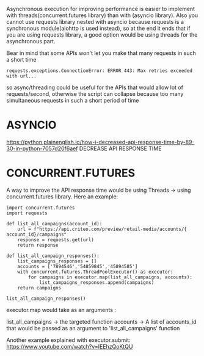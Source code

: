 Asynchronous execution for improving performance is easier to implement with threads(concurrent.futures library) than with (asyncio library).
Also you cannot use requests library nested with asyncio because requests is a synchronous module(aiohttp is used instead),
so at the end it ends that if you are using requests library, a good option would be using threads for the asynchronous part.
 
Bear in mind that some APIs won't let you make that many requests in such a short time
```
requests.exceptions.ConnectionError: ERROR 443: Max retries exceeded with url...
```
so async/threading could be useful for the APIs that would allow lot of requests/second, otherwise the script can collapse because too many simultaneous requests in such a short period of time
 
# ASYNCIO
 
https://python.plainenglish.io/how-i-decreased-api-response-time-by-89-30-in-python-7057d20f6aef
DECREASE API RESPONSE TIME
 
 
# CONCURRENT.FUTURES
 
A way to improve the API response time would be using Threads -> using concurrent.futures library. Here an example:
```
import concurrent.futures
import requests

def list_all_campaigns(account_id):
    url = f"https://api.criteo.com/preview/retail-media/accounts/{​​​account_id}​​​​​​​​​​/campaigns"
    response = requests.get(url)
    return response

def list_all_campaign_responses():
    list_campaigns_responses = []
    accounts = ['7894546','54859845','45894585']
    with concurrent.futures.ThreadPoolExecutor() as executor:
        for campaigns in executor.map(list_all_campaigns, accounts):
            list_campaigns_responses.append(campaigns)
    return campaigns

list_all_campaign_responses()
```
executor.map would take as an arguments :
 
list_all_campaigns -> the targeted function 
accounts -> A list of accounts_id that would be passed as an argument to 'list_all_campaigns' function
 
Another example explained with executor.submit: https://www.youtube.com/watch?v=IEEhzQoKtQU
